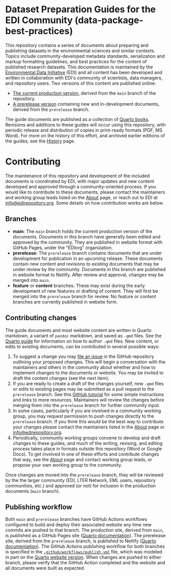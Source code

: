 # Dataset Preparation Guides for the EDI Community (data-package-best-practices)

This repository contains a series of documents about preparing and publishing datasets in the environmental sciences and similar contexts. Topics include community-developed metadata standards, serialization and markup formatting guidelines, and best practices for the content of published research datasets. This documentation is maintained by the [Environmental Data Initiative](https://edirepository.org) (EDI) and all content has been developed and written in collaboration with EDI's community of scientists, data managers, and repository users. Two versions of this content are published online:

* [The current production version](https://ediorg.github.io/data-package-best-practices/), derived from the `main` branch of the repository.
* [A prerelease version](https://prerelease-edi-docs.netlify.app) containing new and in-development documents, derived from the `prerelease` branch.

The guide documents are published as a collection of [Quarto books](https://quarto.org/docs/books). Revisions and additions to these guides will occur using this repository, with periodic release and distribution of copies in print-ready formats (PDF, MS Word). For more on the history of this effort, and archived earlier editions of the guides, see the [History](history.qmd) page.

# Contributing

The maintenance of this repository and development of the included documents is coordinated by EDI, with major updates and new content developed and approved through a community-oriented process. If you would like to contribute to these documents, please contact the maintainers and working group leads listed on the [About](about.qmd) page, or reach out to EDI at [info@edirepository.org](mailto:info@edirepository.org>). Some details on how contribution works are below.

## Branches

* **main**: The `main` branch holds the current production version of the documents. Documents in this branch have generally been edited and approved by the community. They are published in website format with GitHub Pages, under the "EDIorg" organization.
* **prerelease**: The `prerelease` branch contains documents that are under development for publication in an upcoming release. These documents contain new content and revisions to existing documents that may be under review by the community. Documents in this branch are published in website format to Netlify. After review and approval, changes may be merged into `main`.
* **feature** or **content** branches: These may exist during the early development of new features or drafting of content. They will first be merged into the `prerelease` branch for review. No feature or content branches are currently published in website form.

## Contributing changes

The guide documents and most website content are written in Quarto markdown, a variant of `pandoc` markdown, and saved as `.qmd` files. See the [Quarto guide](https://quarto.org/docs/guide/) for information on how to author `.qmd` files. New content, or edits to existing documents, can be contributed in several possible ways:

1. To suggest a change you may [file an issue](https://github.com/EDIorg/data-package-best-practices/issues/new/choose) in the GitHub repository outlining your proposed changes. This will begin a conversation with the maintainers and others in the community about whether and how to implement changes to the documents or website. You may be invited to draft the content changes (see the next item).
2. If you are ready to create a draft of the changes yourself, new `.qmd` files or edits to existing pages may be submitted as a pull request to the `prerelease` branch. See this [GitHub tutorial](https://github.blog/developer-skills/github/beginners-guide-to-github-creating-a-pull-request/) for some simple instructions and links to more resources. Maintainers will review the changes before merging them into the `prerelease` branch for further community input.
3. In some cases, particularly if you are involved in a community working group, you may request permission to push changes directly to the `prerelease` branch. If you think this would be the best way to contribute your changes please contact the maintainers listed in the [About](about.qmd) page or <info@edirepository.org>. 
4. Periodically, community working groups convene to develop and draft changes to these guides, and much of the writing, revising, and editing process takes place in formats outside this repository (Word or Google Docs). To get involved in one of these efforts and contribute changes that way, see the [About](about.qmd) page and contact working group leads, or propose your own working group to the community.

Once changes are moved into the `prerelease` branch, they will be reviewed by the the larger community (EDI, LTER Network, EML users, repository communities, etc.) and approved (or not) for inclusion in the production documents (`main` branch).

## Publishing workflow

Both `main` and `prerelease` branches have GitHub Actions workflows configured to build and deploy their associated website any time new commits are pushed to that branch. The production site, derived from `main`, is published as a GitHub Pages site ([Quarto documentation](https://quarto.org/docs/publishing/github-pages.html#github-action)). The prerelease site, derived from the `prerelease` branch, is published to Netlify ([Quarto documentation](https://quarto.org/docs/publishing/netlify.html#github-action)). The GitHub Actions publishing workflow for both branches is specified in the [`.github/workflows/publish.yml`](.github/workflows/publish.yml) file, which was modeled in part on the [Quarto website version](https://github.com/quarto-dev/quarto-web/blob/main/.github/workflows/publish.yml). When changes are pushed to either branch, please verify that the GitHub Action completed and the website and all documents were built as expected.


